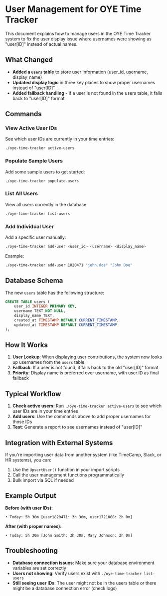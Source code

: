 # User Management for OYE Time Tracker

This document explains how to manage users in the OYE Time Tracker system to fix the user display issue where usernames were showing as "user[ID]" instead of actual names.

## What Changed

- **Added a `users` table** to store user information (user_id, username, display_name)
- **Updated display logic** in three key places to show proper usernames instead of "user[ID]"
- **Added fallback handling** - if a user is not found in the users table, it falls back to "user[ID]" format

## Commands

### View Active User IDs
See which user IDs are currently in your time entries:
```bash
./oye-time-tracker active-users
```

### Populate Sample Users
Add some sample users to get started:
```bash
./oye-time-tracker populate-users
```

### List All Users
View all users currently in the database:
```bash
./oye-time-tracker list-users
```

### Add Individual User
Add a specific user manually:
```bash
./oye-time-tracker add-user <user_id> <username> <display_name>
```

Example:
```bash
./oye-time-tracker add-user 1820471 "john.doe" "John Doe"
```

## Database Schema

The new `users` table has the following structure:

```sql
CREATE TABLE users (
    user_id INTEGER PRIMARY KEY,
    username TEXT NOT NULL,
    display_name TEXT,
    created_at TIMESTAMP DEFAULT CURRENT_TIMESTAMP,
    updated_at TIMESTAMP DEFAULT CURRENT_TIMESTAMP
);
```

## How It Works

1. **User Lookup**: When displaying user contributions, the system now looks up usernames from the `users` table
2. **Fallback**: If a user is not found, it falls back to the old "user[ID]" format
3. **Priority**: Display name is preferred over username, with user ID as final fallback

## Typical Workflow

1. **Check active users**: Run `./oye-time-tracker active-users` to see which user IDs are in your time entries
2. **Add users**: Use the commands above to add proper usernames for those IDs
3. **Test**: Generate a report to see usernames instead of "user[ID]"

## Integration with External Systems

If you're importing user data from another system (like TimeCamp, Slack, or HR systems), you can:

1. Use the `UpsertUser()` function in your import scripts
2. Call the user management functions programmatically
3. Bulk import via SQL if needed

## Example Output

**Before (with user IDs):**
```
• Today: 5h 30m [user1820471: 3h 30m, user1721068: 2h 0m]
```

**After (with proper names):**
```
• Today: 5h 30m [John Smith: 3h 30m, Mary Johnson: 2h 0m]
```

## Troubleshooting

- **Database connection issues**: Make sure your database environment variables are set correctly
- **Users not showing**: Verify users exist with `./oye-time-tracker list-users`
- **Still seeing user IDs**: The user might not be in the users table or there might be a database connection error (check logs)